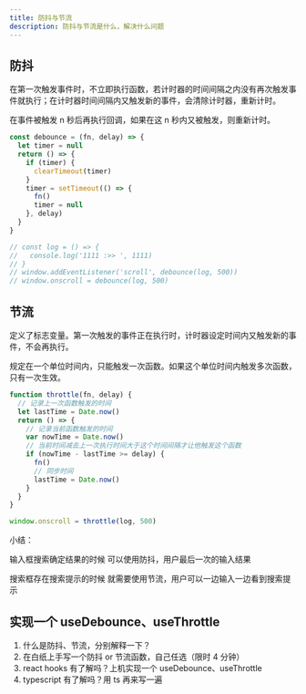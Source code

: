 ```yaml
---
title: 防抖与节流
description: 防抖与节流是什么，解决什么问题
---
```


## 防抖

在第一次触发事件时，不立即执行函数，若计时器的时间间隔之内没有再次触发事件就执行；在计时器时间间隔内又触发新的事件，会清除计时器，重新计时。

在事件被触发 n 秒后再执行回调，如果在这 n 秒内又被触发，则重新计时。

```js
const debounce = (fn, delay) => {
  let timer = null
  return () => {
    if (timer) {
      clearTimeout(timer)
    }
    timer = setTimeout(() => {
      fn()
      timer = null
    }, delay)
  }
}

// const log = () => {
//   console.log('1111 :>> ', 1111)
// }
// window.addEventListener('scroll', debounce(log, 500))
// window.onscroll = debounce(log, 500)
```

## 节流

定义了标志变量。第一次触发的事件正在执行时，计时器设定时间内又触发新的事件，不会再执行。

规定在一个单位时间内，只能触发一次函数。如果这个单位时间内触发多次函数，只有一次生效。

```js
function throttle(fn, delay) {
  // 记录上一次函数触发的时间
  let lastTime = Date.now()
  return () => {
    // 记录当前函数触发的时间
    var nowTime = Date.now()
    // 当前时间减去上一次执行时间大于这个时间间隔才让他触发这个函数
    if (nowTime - lastTime >= delay) {
      fn()
      // 同步时间
      lastTime = Date.now()
    }
  }
}

window.onscroll = throttle(log, 500)
```

小结：

输入框搜索确定结果的时候 可以使用防抖，用户最后一次的输入结果

搜索框存在搜索提示的时候 就需要使用节流，用户可以一边输入一边看到搜索提示

## 实现一个 useDebounce、useThrottle

1. 什么是防抖、节流，分别解释一下？
2. 在白纸上手写一个防抖 or 节流函数，自己任选（限时 4 分钟）
3. react hooks 有了解吗？上机实现一个 useDebounce、useThrottle
4. typescript 有了解吗？用 ts 再来写一遍
